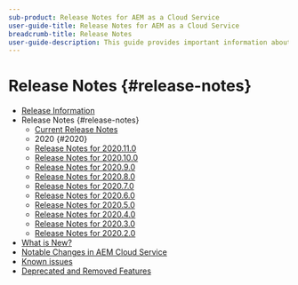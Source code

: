 ```yaml
---
sub-product: Release Notes for AEM as a Cloud Service
user-guide-title: Release Notes for AEM as a Cloud Service
breadcrumb-title: Release Notes
user-guide-description: This guide provides important information about the latest release of Experience Manager as a Cloud Service, including what is new, deprecated and removed features, and known issues.
---
```


# Release Notes {#release-notes}

+ [Release Information](/help/release-notes/home.md)
+ Release Notes {#release-notes}
  + [Current Release Notes](/help/release-notes/release-notes-cloud/release-notes-current.md)
  + 2020 {#2020}
   + [Release Notes for 2020.11.0](/help/release-notes/release-notes-cloud/2020/release-notes-2020-11-0.md)
   + [Release Notes for 2020.10.0](/help/release-notes/release-notes-cloud/2020/release-notes-2020-10-0.md)
   + [Release Notes for 2020.9.0](/help/release-notes/release-notes-cloud/2020/release-notes-2020-9-0.md)
   + [Release Notes for 2020.8.0](/help/release-notes/release-notes-cloud/2020/release-notes-2020-8-0.md)
   + [Release Notes for 2020.7.0](/help/release-notes/release-notes-cloud/2020/release-notes-2020-7-0.md)
   + [Release Notes for 2020.6.0](/help/release-notes/release-notes-cloud/2020/release-notes-2020-6-0.md)
   + [Release Notes for 2020.5.0](/help/release-notes/release-notes-cloud/2020/release-notes-2020-5-0.md)
   + [Release Notes for 2020.4.0](/help/release-notes/release-notes-cloud/2020/release-notes-2020-4-0.md)
   + [Release Notes for 2020.3.0](/help/release-notes/release-notes-cloud/2020/release-notes-2020-3-0.md)
   + [Release Notes for 2020.2.0](/help/release-notes/release-notes-cloud/2020/release-notes-2020-2-0.md)
+ [What is New?](what-is-new.md)
+ [Notable Changes in AEM Cloud Service](aem-cloud-changes.md)
+ [Known issues](known-issues.md)
+ [Deprecated and Removed Features](deprecated-removed-features.md)
